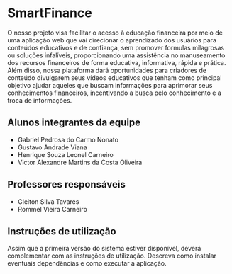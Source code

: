 # SmartFinance

O nosso projeto visa facilitar o acesso à educação financeira por meio de uma aplicação web que vai direcionar o aprendizado dos usuários para conteúdos educativos e de confiança, sem promover formulas milagrosas ou soluções infalíveis, proporcionando uma assistência no manuseamento dos recursos financeiros de forma educativa, informativa, rápida e prática. Além disso, nossa plataforma dará oportunidades para criadores de conteúdo divulgarem seus vídeos educativos que tenham como principal objetivo ajudar aqueles que buscam informações para aprimorar seus conhecimentos financeiros, incentivando a busca pelo conhecimento e a troca de informações.

## Alunos integrantes da equipe

* Gabriel Pedrosa do Carmo Nonato
* Gustavo Andrade Viana
* Henrique Souza Leonel Carneiro
* Victor Alexandre Martins da Costa Oliveira

## Professores responsáveis

* Cleiton Silva Tavares
* Rommel Vieira Carneiro

## Instruções de utilização

Assim que a primeira versão do sistema estiver disponível, deverá complementar com as instruções de utilização. Descreva como instalar eventuais dependências e como executar a aplicação.
